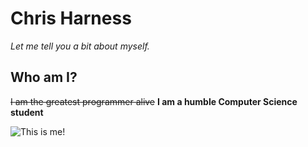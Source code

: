 # Chris Harness

*Let me tell you a bit about myself.*

## Who am I? ##

~~I am the greatest programmer alive~~
**I am a humble Computer Science student**

![This is me!]()